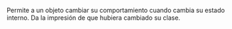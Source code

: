 Permite a un objeto cambiar su comportamiento cuando cambia su estado interno. Da la impresión de que hubiera cambiado su clase.